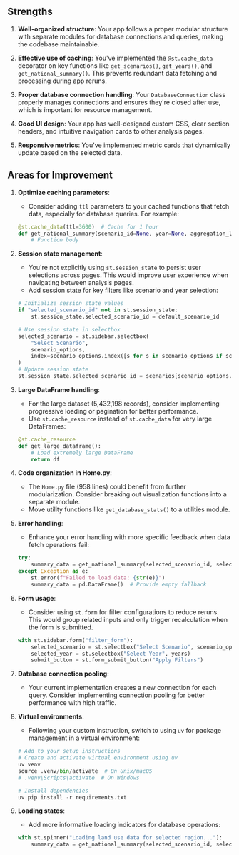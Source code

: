 
## Strengths

1. **Well-organized structure**: Your app follows a proper modular structure with separate modules for database connections and queries, making the codebase maintainable.

2. **Effective use of caching**: You've implemented the `@st.cache_data` decorator on key functions like `get_scenarios()`, `get_years()`, and `get_national_summary()`. This prevents redundant data fetching and processing during app reruns.

3. **Proper database connection handling**: Your `DatabaseConnection` class properly manages connections and ensures they're closed after use, which is important for resource management.

4. **Good UI design**: Your app has well-designed custom CSS, clear section headers, and intuitive navigation cards to other analysis pages.

5. **Responsive metrics**: You've implemented metric cards that dynamically update based on the selected data.

## Areas for Improvement

1. **Optimize caching parameters**: 
   - Consider adding `ttl` parameters to your cached functions that fetch data, especially for database queries. For example:
   ```python
   @st.cache_data(ttl=3600)  # Cache for 1 hour
   def get_national_summary(scenario_id=None, year=None, aggregation_level="national"):
       # Function body
   ```

2. **Session state management**: 
   - You're not explicitly using `st.session_state` to persist user selections across pages. This would improve user experience when navigating between analysis pages.
   - Add session state for key filters like scenario and year selection:
   ```python
   # Initialize session state values
   if "selected_scenario_id" not in st.session_state:
       st.session_state.selected_scenario_id = default_scenario_id
   
   # Use session state in selectbox
   selected_scenario = st.sidebar.selectbox(
       "Select Scenario", 
       scenario_options,
       index=scenario_options.index([s for s in scenario_options if scenarios[scenario_options.index(s)]['id'] == st.session_state.selected_scenario_id][0])
   )
   # Update session state
   st.session_state.selected_scenario_id = scenarios[scenario_options.index(selected_scenario)]['id']
   ```

3. **Large DataFrame handling**: 
   - For the large dataset (5,432,198 records), consider implementing progressive loading or pagination for better performance.
   - Use `st.cache_resource` instead of `st.cache_data` for very large DataFrames:
   ```python
   @st.cache_resource
   def get_large_dataframe():
       # Load extremely large DataFrame
       return df
   ```

4. **Code organization in Home.py**:
   - The `Home.py` file (958 lines) could benefit from further modularization. Consider breaking out visualization functions into a separate module.
   - Move utility functions like `get_database_stats()` to a utilities module.

5. **Error handling**: 
   - Enhance your error handling with more specific feedback when data fetch operations fail:
   ```python
   try:
       summary_data = get_national_summary(selected_scenario_id, selected_year, aggregation_level_param)
   except Exception as e:
       st.error(f"Failed to load data: {str(e)}")
       summary_data = pd.DataFrame()  # Provide empty fallback
   ```

6. **Form usage**: 
   - Consider using `st.form` for filter configurations to reduce reruns. This would group related inputs and only trigger recalculation when the form is submitted.
   ```python
   with st.sidebar.form("filter_form"):
       selected_scenario = st.selectbox("Select Scenario", scenario_options)
       selected_year = st.selectbox("Select Year", years)
       submit_button = st.form_submit_button("Apply Filters")
   ```

7. **Database connection pooling**: 
   - Your current implementation creates a new connection for each query. Consider implementing connection pooling for better performance with high traffic.

8. **Virtual environments**:
   - Following your custom instruction, switch to using `uv` for package management in a virtual environment:
   ```python
   # Add to your setup instructions
   # Create and activate virtual environment using uv
   uv venv
   source .venv/bin/activate  # On Unix/macOS
   # .venv\Scripts\activate  # On Windows
   
   # Install dependencies
   uv pip install -r requirements.txt
   ```

9. **Loading states**: 
   - Add more informative loading indicators for database operations:
   ```python
   with st.spinner("Loading land use data for selected region..."):
       summary_data = get_national_summary(selected_scenario_id, selected_year, aggregation_level_param)
   ```
